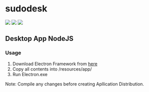 # sudodesk
<img src="https://img.shields.io/uptimerobot/status/m778918918-3e92c097147760ee39d02d36.svg"></img>
<img src="https://img.shields.io/github/license/mashape/apistatus.svg"></img>
<img src="https://image.ibb.co/fsMDwG/npm.png"></img><br>
<h2>Desktop App NodeJS</h2>
<h3>Usage</h3>
<ol><li>Download Electron Framework from <a href="https://github.com/electron/electron/releases">here</a></li>
  <li>Copy all contents into /resources/app/<all your contents></li>
  <li>Run Electron.exe</li></ol>
  Note: Compile any changes before creating Apllication Distribution.

